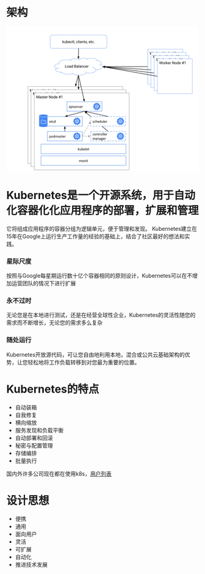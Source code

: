 # 架构

![ha-architecture](./image/k8s-ha.svg)

# Kubernetes是一个开源系统，用于自动化容器化化应用程序的部署，扩展和管理

它将组成应用程序的容器分组为逻辑单元，便于管理和发现。 Kubernetes建立在15年在Google上运行生产工作量的经验的基础上，结合了社区最好的想法和实践。

### 星际尺度
按照与Google每星期运行数十亿个容器相同的原则设计，Kubernetes可以在不增加运营团队的情况下进行扩展

### 永不过时
无论您是在本地进行测试，还是在经营全球性企业，Kubernetes的灵活性随您的需求而不断增长，无论您的需求多么复杂

### 随处运行
Kubernetes开放源代码，可让您自由地利用本地，混合或公共云基础架构的优势，让您轻松地将工作负载转移到对您最为重要的位置。

# Kubernetes的特点

- 自动装箱 
- 自我修复
- 横向缩放
- 服务发现和负载平衡
- 自动部署和回滚
- 秘密与配置管理
- 存储编排
- 批量执行

国内外许多公司现在都在使用k8s，[用户列表](https://kubernetes.io/case-studies/)

# 设计思想

- 便携
- 通用
- 面向用户
- 灵活
- 可扩展
- 自动化
- 推进技术发展